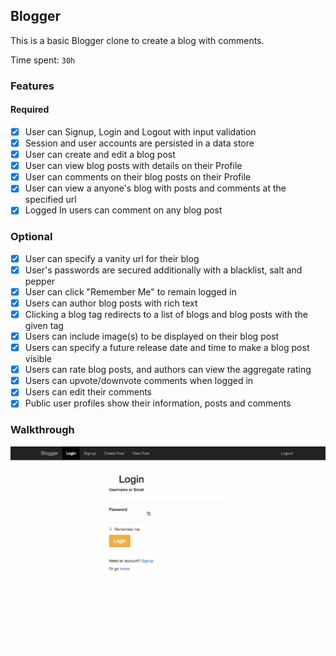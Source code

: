 ## Blogger

This is a basic Blogger clone to create a blog with comments.

Time spent: `30h`

### Features

#### Required

- [x] User can Signup, Login and Logout with input validation
- [x] Session and user accounts are persisted in a data store
- [x] User can create and edit a blog post
- [x] User can view blog posts with details on their Profile
- [x] User can comments on their blog posts on their Profile
- [x] User can view a anyone's blog with posts and comments at the specified url
- [x] Logged In users can comment on any blog post

### Optional

- [x] User can specify a vanity url for their blog
- [x] User's passwords are secured additionally with a blacklist, salt and pepper
- [x] User can click "Remember Me" to remain logged in
- [x] Users can author blog posts with rich text
- [x] Clicking a blog tag redirects to a list of blogs and blog posts with the given tag
- [x] Users can include image(s) to be displayed on their blog post
- [x] Users can specify a future release date and time to make a blog post visible
- [x] Users can rate blog posts, and authors can view the aggregate rating
- [x] Users can upvote/downvote comments when logged in
- [x] Users can edit their comments
- [x] Public user profiles show their information, posts and comments

### Walkthrough
![Video Walkthrough](walkthrough.gif)




